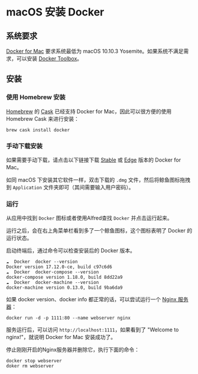 # macOS 安装 Docker

## 系统要求
[Docker for Mac](https://docs.docker.com/docker-for-mac/) 要求系统最低为 macOS 10.10.3 Yosemite。如果系统不满足需求，可以安装 [Docker Toolbox](https://docs.docker.com/toolbox/overview/)。

## 安装

### 使用 Homebrew 安装

[Homebrew](https://brew.sh/) 的 [Cask](https://caskroom.github.io/) 已经支持 Docker for Mac，因此可以很方便的使用 Homebrew Cask 来进行安装：

```
brew cask install docker
```

### 手动下载安装

如果需要手动下载，请点击以下链接下载 [Stable](https://download.docker.com/mac/stable/Docker.dmg) 或 [Edge](https://download.docker.com/mac/edge/Docker.dmg) 版本的 Docker for Mac。

如同 macOS 下安装其它软件一样，双击下载的 `.dmg` 文件，然后将鲸鱼图标拖拽到 `Application` 文件夹即可（其间需要输入用户密码）。


### 运行

从应用中找到 `Docker` 图标或者使用Alfred查找 `Docker` 并点击运行起来。

运行之后，会在右上角菜单栏看到多了一个鲸鱼图标，这个图标表明了 Docker 的运行状态。

启动终端后，通过命令可以检查安装后的 Docker 版本。

```
☁  Docker  docker --version
Docker version 17.12.0-ce, build c97c6d6
☁  Docker  docker-compose --version
docker-compose version 1.18.0, build 8dd22a9
☁  Docker  docker-machine --version
docker-machine version 0.13.0, build 9ba6da9
```

如果 docker version、docker info 都正常的话，可以尝试运行一个 [Nginx 服务器](https://store.docker.com/images/nginx)：

```
docker run -d -p 1111:80 --name webserver nginx
```

服务运行后，可以访问 `http://localhost:1111`，如果看到了 "Welcome to nginx!"，就说明 Docker for Mac 安装成功了。

停止刚刚开启的Nginx服务器并删除它，执行下面的命令：

```
docker stop webserver
doker rm webserver
```
